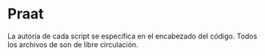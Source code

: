 Praat
=====
La autoría de cada script se especifica en el encabezado del código. Todos los archivos de son de libre circulación.
